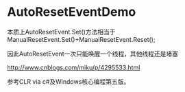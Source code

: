 ﻿# AutoResetEventDemo

本质上AutoResetEvent.Set()方法相当于ManualResetEvent.Set()+ManualResetEvent.Reset();

因此AutoResetEvent一次只能唤醒一个线程，其他线程还是堵塞









http://www.cnblogs.com/miku/p/4295533.html

参考CLR via c#及Windows核心编程第五版。